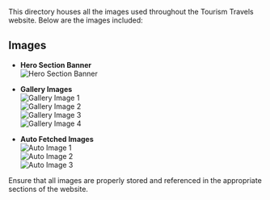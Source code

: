 
This directory houses all the images used throughout the Tourism Travels website. Below are the images included:

## Images

- **Hero Section Banner**  
  ![Hero Section Banner](https://encrypted-tbn0.gstatic.com/images?q=tbn:ANd9GcRy7fA54yzP_KasmcR6PNjK2NwAoNbJH7QH2g&s)

- **Gallery Images**  
  ![Gallery Image 1](https://encrypted-tbn0.gstatic.com/images?q=tbn:ANd9GcSi5yD8Bl46rcgkOtSm1PclotpXmGvOUweGEg&s)  
  ![Gallery Image 2](https://encrypted-tbn0.gstatic.com/images?q=tbn:ANd9GcQhHv0dXgq7ROB-5mUTV6VdSpVicEei6iCT4Q&s)  
  ![Gallery Image 3](https://etimg.etb2bimg.com/photo/93343457.cms)  
  ![Gallery Image 4](https://encrypted-tbn0.gstatic.com/images?q=tbn:ANd9GcQuM7T2XzV9BAOhvY01-byJLZjS2EY_R1Vuyg&s)  

- **Auto Fetched Images**  
  ![Auto Image 1](https://images.pexels.com/photos/19153800/pexels-photo-19153800.jpeg?auto=compress&cs=tinysrgb&h=350)  
  ![Auto Image 2](https://images.pexels.com/photos/19153799/pexels-photo-19153799.jpeg?auto=compress&cs=tinysrgb&h=350)  
  ![Auto Image 3](https://images.pexels.com/photos/19153798/pexels-photo-19153798.jpeg?auto=compress&cs=tinysrgb&h=350)  

Ensure that all images are properly stored and referenced in the appropriate sections of the website.